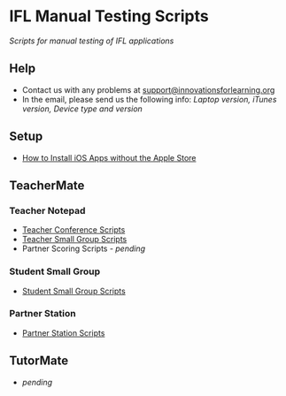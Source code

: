 # IFL Manual Testing Scripts

*Scripts for manual testing of IFL applications*

## Help

* Contact us with any problems at <support@innovationsforlearning.org>
* In the email, please send us the following info: *Laptop version, iTunes version, Device type and version*

## Setup

* [How to Install iOS Apps without the Apple Store](https://github.com/innovationsforlearning/manual-testing-scripts/blob/master/how_to_install_teachermate_apps.md)

## TeacherMate

### Teacher Notepad

* [Teacher Conference Scripts](https://github.com/innovationsforlearning/manual-testing-scripts/blob/master/teachermate-teacher_notepad-teacher_conference_testing_scripts.md)
* [Teacher Small Group Scripts](https://github.com/innovationsforlearning/manual-testing-scripts/blob/master/teacher_notepad-teacher_small_group_testing_scripts.md)
* Partner Scoring Scripts - *pending*

### Student Small Group

* [Student Small Group Scripts](https://github.com/innovationsforlearning/manual-testing-scripts/blob/master/teachermate-student_small_group.md)

### Partner Station

* [Partner Station Scripts](https://github.com/innovationsforlearning/manual-testing-scripts/blob/master/teachermate-partnerstation_testing_scripts.md)

## TutorMate

* *pending*
